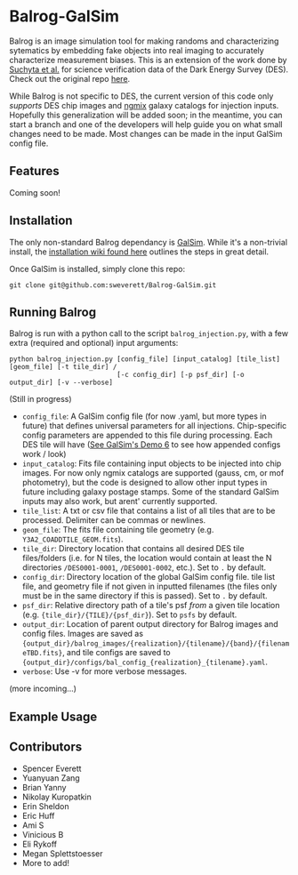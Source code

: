 # Balrog-GalSim

Balrog is an image simulation tool for making randoms and characterizing sytematics by embedding fake objects into real imaging to accurately characterize measurement biases. This is an extension of the work done by [Suchyta et al.](https://arxiv.org/abs/1507.08336) for science verification data of the Dark Energy Survey (DES). Check out the original repo [here](https://github.com/emhuff/Balrog).

While Balrog is not specific to DES, the current version of this code only *supports* DES chip images and [ngmix](https://github.com/esheldon/ngmix) galaxy catalogs for injection inputs. Hopefully this generalization will be added soon; in the meantime, you can start a branch and one of the developers will help guide you on what small changes need to be made. Most changes can be made in the input GalSim config file.

## Features

Coming soon!

## Installation

The only non-standard Balrog dependancy is [GalSim](https://github.com/GalSim-developers/GalSim). While it's a non-trivial install, the [installation wiki found here](https://github.com/GalSim-developers/GalSim/blob/master/INSTALL.md) outlines the steps in great detail.

Once GalSim is installed, simply clone this repo:

```
git clone git@github.com:sweverett/Balrog-GalSim.git
```

## Running Balrog

Balrog is run with a python call to the script `balrog_injection.py`, with a few extra (required and optional) input arguments:

```
python balrog_injection.py [config_file] [input_catalog] [tile_list] [geom_file] [-t tile_dir] / 
                           [-c config_dir] [-p psf_dir] [-o output_dir] [-v --verbose]

```
(Still in progress)

* `config_file`: A GalSim config file (for now .yaml, but more types in future) that defines universal parameters for all injections. Chip-specific config parameters are appended to this file during processing. Each DES tile will have  ([See GalSim's Demo 6](https://github.com/GalSim-developers/GalSim/blob/master/examples/demo6.yaml) to see how appended configs work / look)
* `input_catalog`: Fits file containing input objects to be injected into chip images. For now only ngmix catalogs are supported (gauss, cm, or mof photometry), but the code is designed to allow other input types in future including galaxy postage stamps. Some of the standard GalSim inputs may also work, but arent' currently supported.
* `tile_list`: A txt or csv file that contains a list of all tiles that are to be processed. Delimiter can be commas or newlines.
* `geom_file`: The fits file containing tile geometry (e.g. `Y3A2_COADDTILE_GEOM.fits`).
* `tile_dir`: Directory location that contains all desired DES tile files/folders (i.e. for N tiles, the location would contain at least the N directories `/DES0001-0001`, `/DES0001-0002`, etc.). Set to `.` by default.
* `config_dir`: Directory location of the global GalSim config file. tile list file, and geometry file if not given in inputted filenames (the files only must be in the same directory if this is passed). Set to `.` by default.
* `psf_dir`: Relative directory path of a tile's psf *from* a given tile location (e.g. `{tile_dir}/{TILE}/{psf_dir}`). Set to `psfs` by default.
* `output_dir`: Location of parent output directory for Balrog images and config files. Images are saved as `{output_dir}/balrog_images/{realization}/{tilename}/{band}/{filenameTBD.fits}`, and tile configs are saved to `{output_dir}/configs/bal_config_{realization}_{tilename}.yaml`.
* `verbose`: Use -v for more verbose messages.

(more incoming...)

## Example Usage

## Contributors

* Spencer Everett
* Yuanyuan Zang
* Brian Yanny
* Nikolay Kuropatkin
* Erin Sheldon
* Eric Huff
* Ami S
* Vinicious B
* Eli Rykoff
* Megan Splettstoesser
* More to add!
